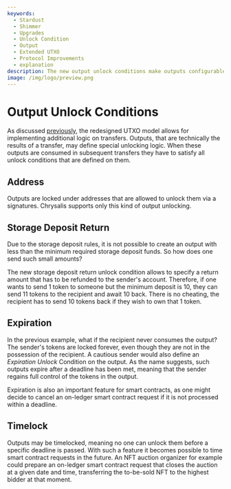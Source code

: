 ```yaml
---
keywords:
  - Stardust
  - Shimmer
  - Upgrades
  - Unlock Condition
  - Output
  - Extended UTXO
  - Protocol Improvements
  - explanation
description: The new output unlock conditions make outputs configurable for conditional transfers.
image: /img/logo/preview.png
---
```


# Output Unlock Conditions

As discussed [previously](./rethink_utxo.md), the redesigned UTXO model allows for
implementing additional logic on transfers. Outputs, that are technically the results of a transfer, may define special
unlocking logic. When these outputs are consumed in subsequent transfers they have to satisfy all unlock conditions that
are defined on them.

## Address

Outputs are locked under addresses that are allowed to unlock them via a signatures. Chrysalis supports only this kind
of output unlocking.

## Storage Deposit Return

Due to the storage deposit rules, it is not possible to create an output with less than the minimum required storage
deposit funds. So how does one send such small amounts?

The new storage deposit return unlock condition allows to specify a return amount that has to be refunded to the
sender's account. Therefore, if one wants to send 1 token to someone but the minimum deposit is 10, they can send 11 tokens
to the recipient and await 10 back. There is no cheating, the recipient has to send 10 tokens back if they wish to own
that 1 token.

## Expiration

In the previous example, what if the recipient never consumes the output? The sender's tokens are locked forever, even
though they are not in the possession of the recipient. A cautious sender would also define an _Expiration Unlock_ Condition
on the output. As the name suggests, such outputs expire after a deadline has been met, meaning that the sender regains
full control of the tokens in the output.

Expiration is also an important feature for smart contracts, as one might decide to cancel an on-ledger smart contract
request if it is not processed within a deadline.

## Timelock

Outputs may be timelocked, meaning no one can unlock them before a specific deadline is passed. With such a feature it
becomes possible to time smart contract requests in the future. An NFT auction organizer for example could prepare an
on-ledger smart contract request that closes the auction at a given date and time, transferring the to-be-sold NFT to
the highest bidder at that moment.
